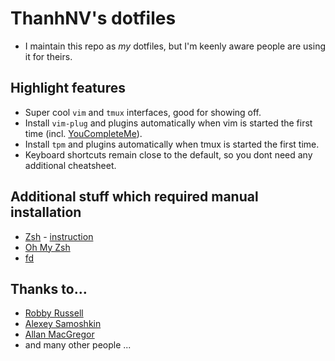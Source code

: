 # ThanhNV's dotfiles

* I maintain this repo as *my* dotfiles, but I'm keenly aware people are using it for theirs.

## Highlight features

* Super cool `vim` and `tmux` interfaces, good for showing off.
* Install `vim-plug` and plugins automatically when vim is started the first time (incl. [YouCompleteMe](https://github.com/Valloric/YouCompleteMe)).
* Install `tpm` and plugins automatically when tmux is started the first time.
* Keyboard shortcuts remain close to the default, so you dont need any additional cheatsheet.

## Additional stuff which required manual installation

* [Zsh](http://www.zsh.org/) - [instruction](https://github.com/robbyrussell/oh-my-zsh/wiki/Installing-ZSH)
* [Oh My Zsh](https://github.com/robbyrussell/oh-my-zsh)
* [fd](https://github.com/sharkdp/fd)

## Thanks to…

* [Robby Russell](https://github.com/robbyrussell/oh-my-zsh)
* [Alexey Samoshkin](https://github.com/samoshkin/tmux-config)
* [Allan MacGregor](https://github.com/amacgregor/dot-files)
* and many other people ...
